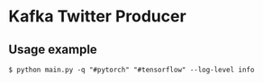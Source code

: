 # Kafka Twitter Producer

## Usage example

```
$ python main.py -q "#pytorch" "#tensorflow" --log-level info
```
